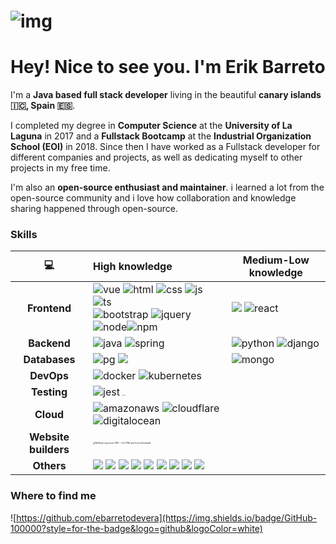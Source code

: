 # ![img](https://camo.githubusercontent.com/d3359cb00ab0b5ed8f2e1fe3fceb4fbaf3b614340f8c0db99c17b9f50b351770/68747470733a2f2f656d6f6a69732e736c61636b6d6f6a69732e636f6d2f656d6f6a69732f696d616765732f313533313834393433302f343234362f626c6f622d73756e676c61737365732e6769663f31353331383439343330)

# Hey! Nice to see you. I'm Erik Barreto

I'm a **Java based full stack developer** living in the beautiful **canary islands 🇮🇨, Spain 🇪🇸**.

I completed my degree in **Computer Science** at the **University of La Laguna** in 2017 and a **Fullstack Bootcamp** at the **Industrial Organization School (EOI)** in 2018. Since then I have worked as a Fullstack developer for different companies and projects, as well as dedicating myself to other projects in my free time.

I'm also an **open-source enthusiast and maintainer**. i learned a lot from the open-source community and i love how collaboration and knowledge sharing happened through open-source.

### Skills

|          💻           | High knowledge                                               | Medium-Low knowledge                                         |
| :------------------: | :----------------------------------------------------------- | ------------------------------------------------------------ |
|     **Frontend**     | ![vue](https://img.shields.io/badge/Vue.js-35495E?style=for-the-badge&logo=vue.js&logoColor=4FC08D) ![html](https://img.shields.io/badge/HTML-239120?style=for-the-badge&logo=html5&logoColor=white) ![css](https://img.shields.io/badge/CSS-239120?&style=for-the-badge&logo=css3&logoColor=white) ![js](https://img.shields.io/badge/JavaScript-F7DF1E?style=for-the-badge&logo=JavaScript&logoColor=white) ![ts](https://img.shields.io/badge/TypeScript-007ACC?style=for-the-badge&logo=typescript&logoColor=white) <br />![bootstrap](https://img.shields.io/badge/Bootstrap-563D7C?style=for-the-badge&logo=bootstrap&logoColor=white) ![jquery](https://img.shields.io/badge/jQuery-0769AD?style=for-the-badge&logo=jquery&logoColor=white) ![node](https://img.shields.io/badge/Node.js-43853D?style=for-the-badge&logo=node.js&logoColor=white)![npm](https://img.shields.io/badge/npm-CB3837?style=for-the-badge&logo=npm&logoColor=white) | ![](https://img.shields.io/badge/Angular-DD0031?style=for-the-badge&logo=angular&logoColor=white) ![react](https://img.shields.io/badge/React-20232A?style=for-the-badge&logo=react&logoColor=61DAFB) |
|     **Backend**      | ![java](https://img.shields.io/badge/Java-ED8B00?style=for-the-badge&logo=openjdk&logoColor=white)  ![spring](https://img.shields.io/badge/Spring-6DB33F?style=for-the-badge&logo=spring&logoColor=white) | ![python](https://img.shields.io/badge/Python-3776AB?style=for-the-badge&logo=python&logoColor=white) ![django](https://img.shields.io/badge/Django-092E20?style=for-the-badge&logo=django&logoColor=white) |
|    **Databases**     | ![pg](https://img.shields.io/badge/PostgreSQL-316192?style=for-the-badge&logo=postgresql&logoColor=white) ![](https://img.shields.io/badge/redis-%23DD0031.svg?&style=for-the-badge&logo=redis&logoColor=white) | ![mongo](https://img.shields.io/badge/MongoDB-4EA94B?style=for-the-badge&logo=mongodb&logoColor=white) |
|      **DevOps**      | ![docker](https://img.shields.io/badge/docker-%230db7ed.svg?style=for-the-badge&logo=docker&logoColor=white) ![kubernetes](https://img.shields.io/badge/kubernetes-%23326ce5.svg?style=for-the-badge&logo=kubernetes&logoColor=white) |                                                              |
|     **Testing**      | ![jest](https://img.shields.io/badge/Jest-323330?style=for-the-badge&logo=Jest&logoColor=white) <img src="https://miro.medium.com/max/600/1*wGotWpNM2v3mjVtwrG_NeQ.png" alt="junit" style="zoom:10%;" /> |                                                              |
|      **Cloud**       | ![amazonaws](https://img.shields.io/badge/Amazon_AWS-232F3E?style=for-the-badge&logo=amazon-aws&logoColor=white) ![cloudflare](https://img.shields.io/badge/Cloudflare-F38020?style=for-the-badge&logo=Cloudflare&logoColor=white) ![digitalocean](https://img.shields.io/badge/Digital_Ocean-0080FF?style=for-the-badge&logo=DigitalOcean&logoColor=white) |                                                              |
| **Website builders** | <img src="https://encrypted-tbn0.gstatic.com/images?q=tbn:ANd9GcQoWtwst2wJ2eXtrPx_vppnDtDn5CqxJjEiyCnl-qlc3vmf7ShcRyalJUXJgVDI7pzCew&usqp=CAU" alt="Webflow Logo Icons PNG - Free PNG and Icons Downloads" style="zoom:20%;" /> |                                                              |
|      **Others**      | ![](https://img.shields.io/badge/GIT-E44C30?style=for-the-badge&logo=git&logoColor=white) ![](https://img.shields.io/badge/Figma-F24E1E?style=for-the-badge&logo=figma&logoColor=white) ![](https://img.shields.io/badge/SonarLint-CB2029?style=for-the-badge&logo=sonarlint&logoColor=white) ![](https://img.shields.io/badge/eslint-3A33D1?style=for-the-badge&logo=eslint&logoColor=white) ![](https://img.shields.io/badge/IntelliJ_IDEA-000000.svg?style=for-the-badge&logo=intellij-idea&logoColor=white) ![](https://img.shields.io/badge/PyCharm-000000.svg?&style=for-the-badge&logo=PyCharm&logoColor=white) ![](https://img.shields.io/badge/WebStorm-000000?style=for-the-badge&logo=WebStorm&logoColor=white) ![](https://img.shields.io/badge/Pluralsight-F15B2A?style=for-the-badge&logo=Pluralsight&logoColor=white) ![](https://img.shields.io/badge/GeeksforGeeks-298D46?style=for-the-badge&logo=geeksforgeeks&logoColor=white) |                                                              |

### Where to find me

![https://github.com/ebarretodevera](https://img.shields.io/badge/GitHub-100000?style=for-the-badge&logo=github&logoColor=white)

